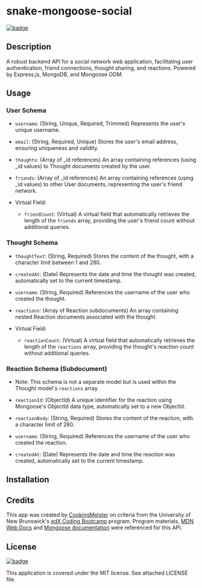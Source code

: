# snake-mongoose-social

[![badge](https://img.shields.io/badge/license-MIT-brightgreen.svg)](https://opensource.org/licenses/mit)

## Description

A robust backend API for a social network web application, facilitating user authentication, friend connections, thought sharing, and reactions. Powered by Express.js, MongoDB, and Mongoose ODM.

## Usage

### User Schema

- `username`: (String, Unique, Required, Trimmed) Represents the user's unique username.
- `email`: (String, Required, Unique) Stores the user's email address, ensuring uniqueness and validity.
- `thoughts`: (Array of _id references) An array containing references (using _id values) to Thought documents created by the user.
- `friends`: (Array of _id references) An array containing references (using _id values) to other User documents, representing the user's friend network.

- Virtual Field:

  - `friendCount`: (Virtual) A virtual field that automatically retrieves the length of the `friends` array, providing the user's friend count without additional queries.

### Thought Schema

- `thoughtText`: (String, Required) Stores the content of the thought, with a character limit between 1 and 280.
- `createdAt`: (Date) Represents the date and time the thought was created, automatically set to the current timestamp.
- `username`: (String, Required) References the username of the user who created the thought.
- `reactions`: (Array of Reaction subdocuments) An array containing nested Reaction documents associated with the thought.

- Virtual Field:

  - `reactionCount`: (Virtual) A virtual field that automatically retrieves the length of the `reactions` array, providing the thought's reaction count without additional queries.

### Reaction Schema (Subdocument)

- Note: This schema is not a separate model but is used within the Thought model's `reactions` array.

- `reactionId`: (ObjectId) A unique identifier for the reaction using Mongoose's ObjectId data type, automatically set to a new ObjectId.
- `reactionBody`: (String, Required) Stores the content of the reaction, with a character limit of 280.
- `username`: (String, Required) References the username of the user who created the reaction.
- `createdAt`: (Date) Represents the date and time the reaction was created, automatically set to the current timestamp.

## Installation

## Credits

This app was created by [CookingMeister](https://github.com/CookingMeister) on criteria from the University of New Brunswick's [edX Coding Bootcamp](https://unb.ca/cel/bootcamps/coding.html) program. Program materials, [MDN Web Docs](https://developer.mozilla.org/en-US/docs/Learn/Server-side/Express_Nodejs/mongoose) and [Mongoose documentation](https://mongoosejs.com/) were referenced for this API.

## License

[![badge](https://img.shields.io/badge/license-MIT-brightgreen.svg)](https://opensource.org/licenses/mit)

This application is covered under the MIT license. See attached LICENSE file.
